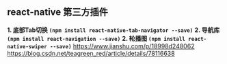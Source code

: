 ## react-native 第三方插件

**1. 底部Tab切换 `(npm install react-native-tab-navigator --save)`**
**2. 导航库 `(npm install react-navigation --save)`**
**2. 轮播图 `(npm install react-native-swiper --save)`**  https://www.jianshu.com/p/18998d248062   https://blog.csdn.net/teagreen_red/article/details/78116638